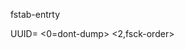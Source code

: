 fstab-entrty

UUID=<UUID>     <mount-path>    <filesystem-type>   <mount-options-associated-with-filesystem>  <0=dont-dump> <2,fsck-order>

